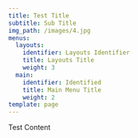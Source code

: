 ```yaml
---
title: Test Title
subtitle: Sub Title
img_path: /images/4.jpg
menus:
  layouts:
    identifier: Layouts Identifier
    title: Layouts Title
    weight: 3
  main:
    identifier: Identified
    title: Main Menu Title
    weight: 2
template: page
---
```

Test Content
